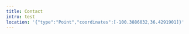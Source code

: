 ```yaml
---
title: Contact
intro: test
location: '{"type":"Point","coordinates":[-100.3886032,36.4291901]}'
---
```

